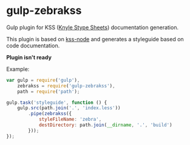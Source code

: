 # gulp-zebrakss

Gulp plugin for KSS ([Knyle Stype Sheets](http://warpspire.com/kss/)) documentation generation.

This plugin is based on [kss-node](https://github.com/hughsk/kss-node) and generates a styleguide based on code documentation.

**Plugin isn't ready**

Example:

```js
var gulp = require('gulp'),
    zebrakss = require('gulp-zebrakss'),
    path = require('path');

gulp.task('styleguide', function () {
    gulp.src(path.join('.', 'index.less'))
        .pipe(zebrakss({
            styleFileName: 'zebra',
            destDirectory: path.join(__dirname, '.', 'build')
        }));
});
```